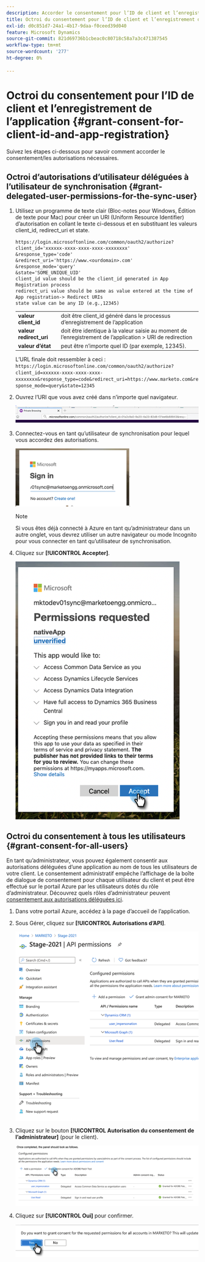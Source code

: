 ```yaml
---
description: Accorder le consentement pour l’ID de client et l’enregistrement d’application - Documents Marketo - Documentation du produit
title: Octroi du consentement pour l’ID de client et l’enregistrement de l’application
exl-id: d0c851d7-24a1-4b17-9daa-f0ceed39d040
feature: Microsoft Dynamics
source-git-commit: 821d69736b1cbeac0c80718c58a7a3c471387545
workflow-type: tm+mt
source-wordcount: '277'
ht-degree: 0%

---
```


# Octroi du consentement pour l’ID de client et l’enregistrement de l’application {#grant-consent-for-client-id-and-app-registration}

Suivez les étapes ci-dessous pour savoir comment accorder le consentement/les autorisations nécessaires.

## Octroi d’autorisations d’utilisateur déléguées à l’utilisateur de synchronisation {#grant-delegated-user-permissions-for-the-sync-user}

1. Utilisez un programme de texte clair (Bloc-notes pour Windows, Édition de texte pour Mac) pour créer un URI (Uniform Resource Identifier) d’autorisation en collant le texte ci-dessous et en substituant les valeurs client_id, redirect_uri et state.

   ```
   https://login.microsoftonline.com/common/oauth2/authorize?
   client_id='xxxxxx-xxxx-xxxx-xxxx-xxxxxxxx'
   &response_type='code'
   &redirect_uri='https://www.<ourdomain>.com'
   &response_mode='query'
   &state='SOME_UNIQUE_UID'
   client_id value should be the client_id generated in App Registration process
   redirect_uri value should be same as value entered at the time of App registration-> Redirect URIs
   state value can be any ID (e.g.,12345)
   ```

   <table> 
    <colgroup> 
     <col> 
     <col> 
    </colgroup> 
    <tbody> 
     <tr> 
      <td><strong>valeur client_id</strong></td> 
      <td>doit être client_id généré dans le processus d’enregistrement de l’application</td> 
     </tr> 
     <tr> 
      <td><strong>valeur redirect_uri</strong></td> 
      <td>doit être identique à la valeur saisie au moment de l’enregistrement de l’application &gt; URI de redirection</td> 
     </tr> 
     <tr> 
      <td><strong>valeur d’état</strong></td> 
      <td>peut être n’importe quel ID (par exemple, 12345).</td> 
     </tr> 
    </tbody> 
   </table>

   L’URL finale doit ressembler à ceci : `https://login.microsoftonline.com/common/oauth2/authorize?client_id=xxxxxx-xxxx-xxxx-xxxx-xxxxxxxx&response_type=code&redirect_uri=https://www.marketo.com&response_mode=query&state=12345`

1. Ouvrez l’URI que vous avez créé dans n’importe quel navigateur.

   ![](assets/grant-consent-for-client-id-app-registration-1.png)

1. Connectez-vous en tant qu’utilisateur de synchronisation pour lequel vous accordez des autorisations.

   ![](assets/grant-consent-for-client-id-app-registration-2.png)

   >[!NOTE]
   >
   >Si vous êtes déjà connecté à Azure en tant qu’administrateur dans un autre onglet, vous devrez utiliser un autre navigateur ou mode Incognito pour vous connecter en tant qu’utilisateur de synchronisation.

1. Cliquez sur **[!UICONTROL Accepter]**.

   ![](assets/grant-consent-for-client-id-app-registration-3.png)

## Octroi du consentement à tous les utilisateurs {#grant-consent-for-all-users}

En tant qu’administrateur, vous pouvez également consentir aux autorisations déléguées d’une application au nom de tous les utilisateurs de votre client. Le consentement administratif empêche l’affichage de la boîte de dialogue de consentement pour chaque utilisateur du client et peut être effectué sur le portail Azure par les utilisateurs dotés du rôle d’administrateur. Découvrez quels rôles d’administrateur peuvent [consentement aux autorisations déléguées ici](https://docs.microsoft.com/en-us/azure/active-directory/roles/permissions-reference).

1. Dans votre portail Azure, accédez à la page d’accueil de l’application.

1. Sous Gérer, cliquez sur **[!UICONTROL Autorisations d’API]**.

   ![](assets/grant-consent-for-client-id-app-registration-4.png)

1. Cliquez sur le bouton **[!UICONTROL Autorisation du consentement de l’administrateur]** (pour le client).

   ![](assets/grant-consent-for-client-id-app-registration-5.png)

1. Cliquez sur **[!UICONTROL Oui]** pour confirmer.

   ![](assets/grant-consent-for-client-id-app-registration-6.png)
